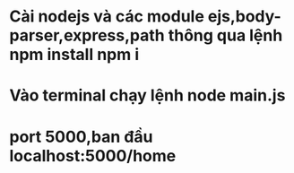 # Cài nodejs và các module ejs,body-parser,express,path thông qua lệnh npm install npm i <module>
# Vào terminal chạy lệnh node main.js
# port 5000,ban đầu localhost:5000/home
  
 
